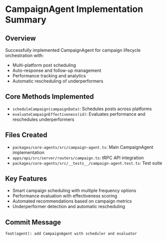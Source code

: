 # CampaignAgent Implementation Summary

## Overview
Successfully implemented CampaignAgent for campaign lifecycle orchestration with:
- Multi-platform post scheduling
- Auto-response and follow-up management
- Performance tracking and analytics
- Automatic rescheduling of underperformers

## Core Methods Implemented
- `scheduleCampaign(campaignData)`: Schedules posts across platforms
- `evaluateCampaignEffectiveness(id)`: Evaluates performance and reschedules underperformers

## Files Created
- `packages/core-agents/src/campaign-agent.ts`: Main CampaignAgent implementation
- `apps/api/src/server/routers/campaign.ts`: tRPC API integration
- `packages/core-agents/src/__tests__/campaign-agent.test.ts`: Test suite

## Key Features
- Smart campaign scheduling with multiple frequency options
- Performance evaluation with effectiveness scoring
- Automated recommendations based on campaign metrics
- Underperformer detection and automatic rescheduling

## Commit Message
`feat(agent): add CampaignAgent with scheduler and evaluator`
